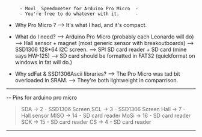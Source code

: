 
         - Moxl_ Speedometer for Arduino Pro Micro  -
         - You're free to do whatever with it.      -

 - Why Pro Micro ? 
    --> It's what I had, and it's compact.

 - What do I need?
    --> Arduino Pro Micro (probably each Leonardo will do)
    --> Hall sensor + magnet (most generic sensor with breakoutboards)
    --> SSD1306 128*64 I2C screen.
    --> SPI SD card reader + SD card (mine says HW-125)
        --> SD card should be formatted in FAT32 (quickformat on windows in fat will do.)

 - Why sdFat & SSD1306Ascii libraries?
    --> The Pro Micro was tad bit overloaded in SRAM.
    --> They're both lightweight in comparrison.

-------------------------------------------------------------------------
 --  Pins for arduino pro micro
 > SDA   -> 2   - SSD1306 Screen
 > SCL   -> 3   - SSD1306 Screen
 > Hall  -> 7   - Hall sensor
 > MISO  -> 14  - SD card reader
 > MoSi  -> 16  - SD card reader
 > SCK   -> 15  - SD card reader
 > CS    -> 4   - SD card reader
-------------------------------------------------------------------------
